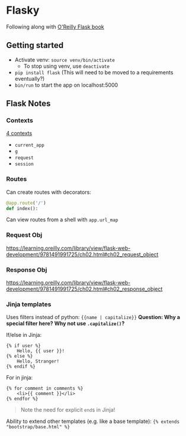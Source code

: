 # Flasky

Following along with [O'Reilly Flask book](https://learning.oreilly.com/library/view/flask-web-development/9781491991725/ch01.html#idm140583871764176)

## Getting started

- Activate venv: `source venv/bin/activate`
  - To stop using venv, use `deactivate`
- `pip install flask` (This will need to be moved to a requirements eventually?)
- `bin/run` to start the app on localhost:5000

## Flask Notes

### Contexts

[4 contexts](https://learning.oreilly.com/library/view/flask-web-development/9781491991725/ch02.html#ch02_context_globals)

- `current_app`
- `g`
- `request`
- `session`

### Routes

Can create routes with decorators:
```python
@app.route('/')
def index():
```

Can view routes from a shell with `app.url_map`

### Request Obj

https://learning.oreilly.com/library/view/flask-web-development/9781491991725/ch02.html#ch02_request_object

### Response Obj

https://learning.oreilly.com/library/view/flask-web-development/9781491991725/ch02.html#ch02_response_object

### Jinja templates

Uses filters instead of python: `{{name | capitalize}}`
**Question: Why a special filter here? Why not use `.capitalize()`?**

If/else in Jinja:
```
{% if user %}
    Hello, {{ user }}!
{% else %}
    Hello, Stranger!
{% endif %}
```

For in jinja:
```
{% for comment in comments %}
    <li>{{ comment }}</li>
{% endfor %}
```

>Note the need for explicit `end`s in Jinja!

Ability to extend other templates (e.g. like a base template): `{% extends "bootstrap/base.html" %}`

